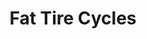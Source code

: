 ---
title: "Fat Tire Cycles"
url: /albuquerque/fat-tire-cycles-montano-road-northeast/
shop: bicycle
---